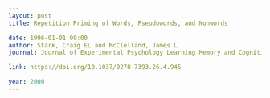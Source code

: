 ```yaml
---
layout: post
title: Repetition Priming of Words, Pseudowords, and Nonwords

date: 1996-01-01 00:00
author: Stark, Craig EL and McClelland, James L
journal: Journal of Experimental Psychology Learning Memory and Cognition

link: https://doi.org/10.1037/0278-7393.26.4.945

year: 2000
---
```



